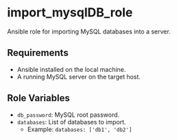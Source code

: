 # import_mysqlDB_role

Ansible role for importing MySQL databases into a server.


## Requirements

- Ansible installed on the local machine.
- A running MySQL server on the target host.

## Role Variables

- `db_password`: MySQL root password.
- `databases`: List of databases to import.
  - Example: `databases: ['db1', 'db2']`


